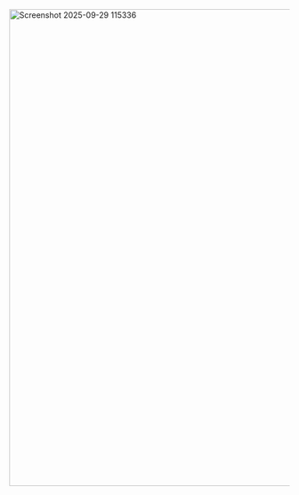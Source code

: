 <img width="1892" height="857" alt="Screenshot 2025-09-29 115336" src="https://github.com/user-attachments/assets/e19962aa-6378-42d9-aa0c-0ec0342f4e94" />
